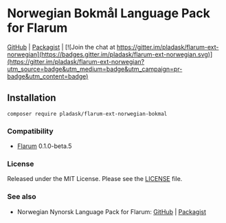 # Norwegian Bokmål Language Pack for Flarum

[GitHub](https://github.com/pladask/flarum-ext-norwegian-bokmal) | [Packagist](https://packagist.org/packages/pladask/flarum-ext-norwegian-bokmal) | [![Join the chat at https://gitter.im/pladask/flarum-ext-norwegian](https://badges.gitter.im/pladask/flarum-ext-norwegian.svg)](https://gitter.im/pladask/flarum-ext-norwegian?utm_source=badge&utm_medium=badge&utm_campaign=pr-badge&utm_content=badge)

## Installation

`composer require pladask/flarum-ext-norwegian-bokmal`

### Compatibility

- [Flarum](http://flarum.org/) 0.1.0-beta.5

### License

Released under the MIT License. Please see the [LICENSE](https://github.com/pladask/flarum-ext-norwegian-bokmal/blob/master/LICENSE) file.

### See also

- Norwegian Nynorsk Language Pack for Flarum: [GitHub](https://github.com/pladask/flarum-ext-norwegian-nynorsk) | [Packagist](https://packagist.org/packages/pladask/flarum-ext-norwegian-nynorsk)
